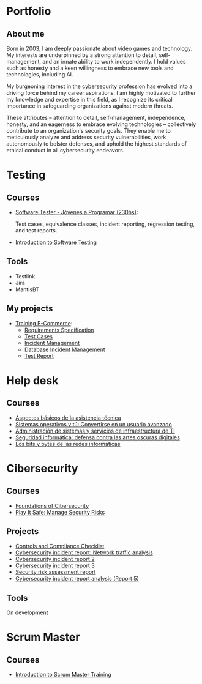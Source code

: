 # Portfolio

## About me
Born in 2003, I am deeply passionate about video games and technology. My interests are underpinned by a strong attention to detail, self-management, and an innate ability to work independently. I hold values such as honesty and a keen willingness to embrace new tools and technologies, including AI.

My burgeoning interest in the cybersecurity profession has evolved into a driving force behind my career aspirations. I am highly motivated to further my knowledge and expertise in this field, as I recognize its critical importance in safeguarding organizations against modern threats.

These attributes – attention to detail, self-management, independence, honesty, and an eagerness to embrace evolving technologies – collectively contribute to an organization's security goals. They enable me to meticulously analyze and address security vulnerabilities, work autonomously to bolster defenses, and uphold the highest standards of ethical conduct in all cybersecurity endeavors.

# Testing

## Courses
* [Software Tester - Jóvenes a Programar (230hs)](https://drive.google.com/file/d/11ztKTD6jXi_R-dHrFNUZWBIM9lzcTk7s/view?usp=sharing):

  Test cases, equivalence classes, incident reporting, regression testing, and test reports.

* [Introduction to Software Testing](https://coursera.org/share/646418a9c107df931e4886b0fed9cecf) 
  
## Tools
* Testlink
* Jira
* MantisBT

## My projects

* [Training E-Commerce](https://japceibal.github.io/e-mercado-TESTING/index.html):
  * [Requirements Specification](https://docs.google.com/document/d/1KgurFbmPiX04S8OOlMMCs5sG42OZ7xDt/edit?usp=sharing&ouid=115471959102466208997&rtpof=true&sd=true)
  * [Test Cases](https://docs.google.com/spreadsheets/d/1F8lbIzmnNxy7j9D-6vsdRJ4_2L0L0Ndx/edit?usp=sharing&ouid=115471959102466208997&rtpof=true&sd=true)
  * [Incident Management](https://docs.google.com/spreadsheets/d/1HPM1gEoJ8JD62hYMr3qZoaKD3k8KLq0T/edit?usp=sharing&ouid=115471959102466208997&rtpof=true&sd=true)
  * [Database Incident Management](https://docs.google.com/spreadsheets/d/16rNK7PsPqCNxlYBHx1nTFan4LN1JOGiK/edit?usp=sharing&ouid=115471959102466208997&rtpof=true&sd=true)
  * [Test Report](https://docs.google.com/document/d/1xpiisMgwfoNHjZlNWqmMpboBBypSvfzV/edit?usp=sharing&ouid=115471959102466208997&rtpof=true&sd=true)


# Help desk

## Courses
* [Aspectos básicos de la asistencia técnica](https://coursera.org/share/4e707209f259234e6f96eda3dc335cda)
* [Sistemas operativos y tú: Convertirse en un usuario avanzado](https://coursera.org/share/71c1ee82e881276703023771e4fe731c)
* [Administración de sistemas y servicios de infraestructura de TI](https://coursera.org/share/e57dd2d9726ae6eedbb3c4ae83f5abc0)
* [Seguridad informática: defensa contra las artes oscuras digitales](https://coursera.org/share/6393ad5099d4a6edb3873e0aae24aae2)
* [Los bits y bytes de las redes informáticas](https://coursera.org/share/457b6554cd2e41d4e8db376defafea7c)

# Cibersecurity

## Courses
* [Foundations of Cibersecurity](https://coursera.org/share/07b61c9f0b2b74afdfbd0271a950a87e)
* [Play It Safe: Manage Security Risks](https://coursera.org/share/73888d5cf07d8c66ce9ae1bb881ab2b9)

## Projects
* [Controls and Compliance Checklist](https://docs.google.com/document/d/1OsoBMQEOh_QDG94E2wa__qosyzf8if1AbHdRZmkAwIs/edit?usp=sharing)
* [Cybersecurity incident report: Network traffic analysis](https://docs.google.com/document/d/19Pj-u3ZRFLSYCRgVXZUPyeNlArZjSM0ftynEYj2nV5U/edit?usp=sharing)
* [Cybersecurity incident report 2](https://docs.google.com/document/d/1VEI_olh5kFFC_LYbM6kLkbaLah_h3r1molF0CYOiUrs/edit?usp=sharing)
* [Cybersecurity incident report 3](https://docs.google.com/document/d/1G_Y1SHG0FB_FTDgdKV63oX3qraP9G4_lZ-x9UjYWWAc/edit?usp=sharing)
* [Security risk assessment report](https://docs.google.com/document/d/1EBYl0v7k9eMHsUmkTy9aeC_Z_P4r0F3xUDwwoc7TIJA/edit?usp=sharing&resourcekey=0-c_Qf5lDBKgH1np_YoWpq1w)
* [Cybersecurity incident report analysis (Report 5)](https://docs.google.com/document/d/12ow0MLpP9WBoj-5c7R2eEkY0UW3YVNvCP-scBMqGPp8/edit?usp=sharing)

## Tools
On development

# Scrum Master

## Courses
* [Introduction to Scrum Master Training](https://coursera.org/share/a7fc0171eb0fb35c996575c90b95bb30)

